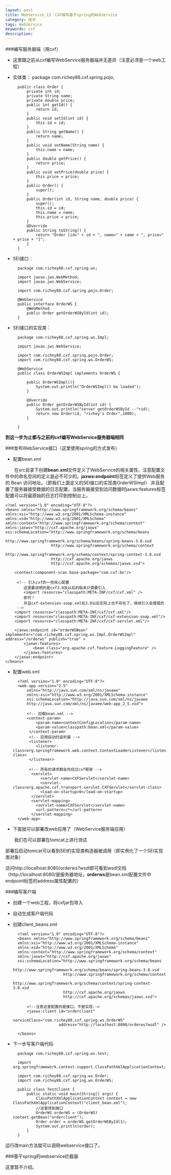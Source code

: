 ```yaml
---
layout: post
title: WebService_13：CXF编写基于spring的WebService
category: 技术
tags: WebService
keywords: cxf
description: 
---
```

###编写服务器端（用cxf）
* 这里跟之前从cxf编写WebService服务器端并无差异（注意必须是一个web工程）

* 实体类：
		package com.richey88.cxf.spring.pojo;
		
		public class Order {
			private int id;
			private String name;
			private double price;
			public int getId() {
				return id;
			}
			public void setId(int id) {
				this.id = id;
			}
			public String getName() {
				return name;
			}
			public void setName(String name) {
				this.name = name;
			}
			public double getPrice() {
				return price;
			}
			public void setPrice(double price) {
				this.price = price;
			}
			public Order() {
				super();
			}
			public Order(int id, String name, double price) {
				super();
				this.id = id;
				this.name = name;
				this.price = price;
			}
			@Override
			public String toString() {
				return "Order [id=" + id + ", name=" + name + ", price=" + price + "]";
			}
		}

* SEI接口：
	
		package com.richey88.cxf.spring.ws;
		
		import javax.jws.WebMethod;
		import javax.jws.WebService;
		
		import com.richey88.cxf.spring.pojo.Order;
		
		@WebService
		public interface OrderWS {
			@WebMethod
			public Order getOrderWSById(int id);
		}

* SEI接口的实现类：
	
		package com.richey88.cxf.spring.ws.Impl;
		
		import javax.jws.WebService;
		
		import com.richey88.cxf.spring.pojo.Order;
		import com.richey88.cxf.spring.ws.OrderWS;
		
		@WebService
		public class OrderWSImpl implements OrderWS {
		
			public OrderWSImpl(){
				System.out.println("OrderWSImpl() be loaded");
			}

			@Override
			public Order getOrderWSById(int id) {
				System.out.println("server getOrderWSById --"+id);
				return new Order(id, "richey's Order",1000);
			}
		
		}

**到这一步为止都与之前的cxf编写WebService服务器端相同**

###发布WebService接口（这里使用spring的方式发布）

* 配置bean.xml

　　在src目录下创建**bean.xml**文件定义了WebService的相关属性，注意配置文件中的命名空间的定义是必不可少的。**jaxws:endpoint**标签定义了提供Web服务的 Bean 访问地址。（即我们上面定义的SEI接口的实现类OrderWSImpl） 并且配置了服务器接受数据的日志配置，当服务器接受到访问数据时jaxws:features标签配置可以将最原始的日志打印到控制台上。


	<?xml version="1.0" encoding="UTF-8"?> 
	<beans xmlns="http://www.springframework.org/schema/beans" 
	xmlns:xsi="http://www.w3.org/2001/XMLSchema-instance" 
	xmlns:xsd="http://www.w3.org/2001/XMLSchema" 
	xmlns:context="http://www.springframework.org/schema/context" 
	xmlns:jaxws="http://cxf.apache.org/jaxws" 
	xsi:schemaLocation="http://www.springframework.org/schema/beans 
	                    http://www.springframework.org/schema/beans/spring-beans-3.0.xsd 
	                    http://www.springframework.org/schema/context 
	                    http://www.springframework.org/schema/context/spring-context-3.0.xsd 
	                    http://cxf.apache.org/jaxws  
	                    http://cxf.apache.org/schemas/jaxws.xsd">  
	 
	    <context:component-scan base-package="com.cxf.bo"/> 
	     
	     <!-- 引入cxf的一些核心配置 
			这里要说明的是cxf3.0及以后的版本只需要引入
			<import resource="classpath:META-INF/cxf/cxf.xml" />
			即可！
			并且cxf-extension-soap.xml在3.0以后实际上也不存在了，继续引入会报错的
		 -->
	    <import resource="classpath:META-INF/cxf/cxf.xml"/> 
	    <import resource="classpath:META-INF/cxf/cxf-extension-soap.xml"/> 
	    <import resource="classpath:META-INF/cxf/cxf-servlet.xml"/> 
	 
	    <jaxws:endpoint id="orderWSBean" implementor="com.richey88.cxf.spring.ws.Impl.OrderWSImpl" address="/orderws" publish="true" > 
	        <jaxws:features>  
	            <bean class="org.apache.cxf.feature.LoggingFeature" />  
	        </jaxws:features>  
	    </jaxws:endpoint>  
	</beans> 

* 配置web.xml

		<?xml version="1.0" encoding="UTF-8"?> 
		<web-app version="2.5"  
		    xmlns="http://java.sun.com/xml/ns/javaee"  
		    xmlns:xsi="http://www.w3.org/2001/XMLSchema-instance"  
		    xsi:schemaLocation="http://java.sun.com/xml/ns/javaee  
		    http://java.sun.com/xml/ns/javaee/web-app_2_5.xsd"> 
		    
		    <!-- 加载bean.xml -->
		    <context-param> 
		        <param-name>contextConfigLocation</param-name> 
		        <param-value>classpath:bean.xml</param-value> 
		     </context-param> 
		     <!-- 应用启动的监听器 -->
		     <listener> 
		        <listener-class>org.springframework.web.context.ContextLoaderListener</listener-class> 
		     </listener> 
		     
		     <!-- 所有的请求都会先经过cxf框架 -->
		      <servlet>  
		          <servlet-name>CXFServlet</servlet-name>  
		          <servlet-class>org.apache.cxf.transport.servlet.CXFServlet</servlet-class>  
		          <load-on-startup>0</load-on-startup>  
		      </servlet>  
		      <servlet-mapping> 
		        <servlet-name>CXFServlet</servlet-name> 
		        <url-pattern>/*</url-pattern> 
		      </servlet-mapping> 
		</web-app> 


* 下面就可以部署改web应用了（WebService服务端应用）

　　我们在可以部署在tomcat上进行测试

部署后启动tomcat可以看到SEI的实现类构造器被调用（即实例化了一个SEI实现类对象）

访问http://localhost:8080/orderws?wsdl即可看到wsdl文档（http://localhost:8080/是服务器地址，**orderws**是bean.xml配置文件中endpoint标签的address属性配置的）

###编写客户端

* 创建一个web工程，将cxfjar包导入
* 自动生成客户端代码
* 创建client_beans.xml

		<?xml version="1.0" encoding="UTF-8"?> 
		<beans xmlns="http://www.springframework.org/schema/beans" 
		xmlns:xsi="http://www.w3.org/2001/XMLSchema-instance" 
		xmlns:xsd="http://www.w3.org/2001/XMLSchema" 
		xmlns:context="http://www.springframework.org/schema/context" 
		xmlns:jaxws="http://cxf.apache.org/jaxws" 
		xsi:schemaLocation="http://www.springframework.org/schema/beans 
		                    http://www.springframework.org/schema/beans/spring-beans-3.0.xsd 
		                    http://www.springframework.org/schema/context 
		                    http://www.springframework.org/schema/context/spring-context-3.0.xsd 
		                    http://cxf.apache.org/jaxws  
		                    http://cxf.apache.org/schemas/jaxws.xsd">  
		 
			<!--注意这里配置的是接口，不是实现-->
		    <jaxws:client id="orderclient" 
		    			  serviceClass="com.richey88.cxf.spring.ws.OrderWS" 
		    			  address="http://localhost:8080/orderws?wsdl" />
		    
		</beans> 

* 下一步写客户端代码

		package com.richey88.cxf.spring.ws.test;
		
		import org.springframework.context.support.ClassPathXmlApplicationContext;
		
		import com.richey88.cxf.spring.ws.Order;
		import com.richey88.cxf.spring.ws.OrderWS;
		
		public class TestClient {
			public static void main(String[] args) {
				ClassPathXmlApplicationContext context = new ClassPathXmlApplicationContext("client_bean.xml");
				//这里得到接口
				OrderWS orderWS = (OrderWS) context.getBean("orderclient");
				Order order = orderWS.getOrderWSById(1);
				System.out.println(order);
			}
		}

运行改main方法就可以调用webservice接口了。

###基于spring的webservice拦截器

这里暂不介绍。
